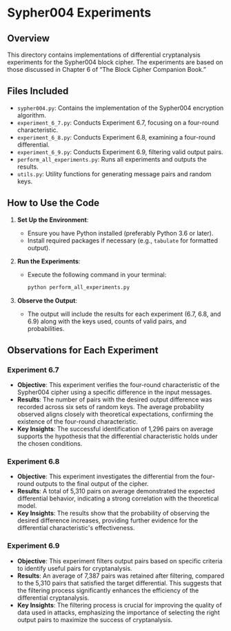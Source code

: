 # Sypher004 Experiments

## Overview
This directory contains implementations of differential cryptanalysis experiments for the Sypher004 block cipher. The experiments are based on those discussed in Chapter 6 of “The Block Cipher Companion Book.” 

## Files Included
- `sypher004.py`: Contains the implementation of the Sypher004 encryption algorithm.
- `experiment_6_7.py`: Conducts Experiment 6.7, focusing on a four-round characteristic.
- `experiment_6_8.py`: Conducts Experiment 6.8, examining a four-round differential.
- `experiment_6_9.py`: Conducts Experiment 6.9, filtering valid output pairs.
- `perform_all_experiments.py`: Runs all experiments and outputs the results.
- `utils.py`: Utility functions for generating message pairs and random keys.

## How to Use the Code
1. **Set Up the Environment**:
   - Ensure you have Python installed (preferably Python 3.6 or later).
   - Install required packages if necessary (e.g., `tabulate` for formatted output).

2. **Run the Experiments**:
   - Execute the following command in your terminal:
     ```bash
     python perform_all_experiments.py
     ```

3. **Observe the Output**:
   - The output will include the results for each experiment (6.7, 6.8, and 6.9) along with the keys used, counts of valid pairs, and probabilities.

## Observations for Each Experiment

### Experiment 6.7
- **Objective**: This experiment verifies the four-round characteristic of the Sypher004 cipher using a specific difference in the input messages.
- **Results**: The number of pairs with the desired output difference was recorded across six sets of random keys. The average probability observed aligns closely with theoretical expectations, confirming the existence of the four-round characteristic.
- **Key Insights**: The successful identification of 1,296 pairs on average supports the hypothesis that the differential characteristic holds under the chosen conditions.

### Experiment 6.8
- **Objective**: This experiment investigates the differential from the four-round outputs to the final output of the cipher.
- **Results**: A total of 5,310 pairs on average demonstrated the expected differential behavior, indicating a strong correlation with the theoretical model.
- **Key Insights**: The results show that the probability of observing the desired difference increases, providing further evidence for the differential characteristic's effectiveness.

### Experiment 6.9
- **Objective**: This experiment filters output pairs based on specific criteria to identify useful pairs for cryptanalysis.
- **Results**: An average of 7,387 pairs was retained after filtering, compared to the 5,310 pairs that satisfied the target differential. This suggests that the filtering process significantly enhances the efficiency of the differential cryptanalysis.
- **Key Insights**: The filtering process is crucial for improving the quality of data used in attacks, emphasizing the importance of selecting the right output pairs to maximize the success of cryptanalysis.
